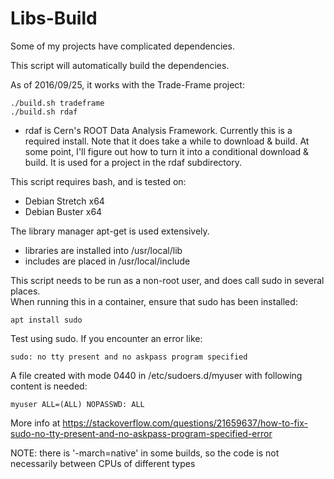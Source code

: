 # Libs-Build

Some of my projects have complicated dependencies. 

This script will automatically build the dependencies.

As of 2016/09/25, it works with the Trade-Frame project:

```
./build.sh tradeframe
./build.sh rdaf
```

* rdaf is Cern's ROOT Data Analysis Framework.  Currently this is a required install.  Note that it does take a while to download & build.  At some point, I'll figure out how to turn it into a conditional download & build.  It is used for a project in the rdaf subdirectory.

This script requires bash, and is tested on:
* Debian Stretch x64
* Debian Buster x64

The library manager apt-get is used extensively.

* libraries are installed into /usr/local/lib 
* includes are placed in /usr/local/include

This script needs to be run as a non-root user, and does call sudo in several places.  
When running this in a container, ensure that sudo has been installed:

```
apt install sudo
```

Test using sudo.  If you encounter an error like:

```
sudo: no tty present and no askpass program specified
```

A file created with mode 0440 in /etc/sudoers.d/myuser with following content is needed:

```
myuser ALL=(ALL) NOPASSWD: ALL
```

More info at https://stackoverflow.com/questions/21659637/how-to-fix-sudo-no-tty-present-and-no-askpass-program-specified-error

NOTE: there is '-march=native' in some builds, so the code is not necessarily between CPUs of different types

